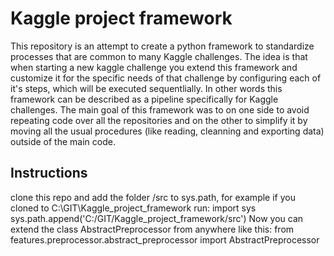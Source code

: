 # Kaggle project framework

This repository is an attempt to create a python framework to standardize processes that are common to many Kaggle challenges.
The idea is that when starting a new kaggle challenge you extend this framework and customize it for the specific needs of that challenge by configuring each of it's steps, which will be executed sequentlially.
In other words this framework can be described as a pipeline specifically for Kaggle challenges.
The main goal of this framework was to on one side to avoid repeating code over all the repositories and on the other to simplify it by moving all the usual procedures (like reading, cleanning and exporting data) outside of the main code.

## Instructions
clone this repo and add the folder /src to sys.path, for example if you cloned to
	  C:\GIT\Kaggle_project_framework
	run:
		import sys
		sys.path.append('C:/GIT/Kaggle_project_framework/src')
	Now you can extend the class AbstractPreprocessor from anywhere like this:
		from features.preprocessor.abstract_preprocessor import AbstractPreprocessor 
